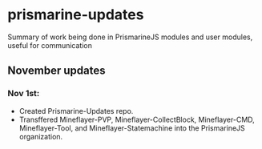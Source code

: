 # prismarine-updates
Summary of work being done in PrismarineJS modules and user modules, useful for communication


## November updates

### Nov 1st:

* Created Prismarine-Updates repo.
* Transffered Mineflayer-PVP, Mineflayer-CollectBlock, Mineflayer-CMD, Mineflayer-Tool, and Mineflayer-Statemachine into the PrismarineJS organization.
